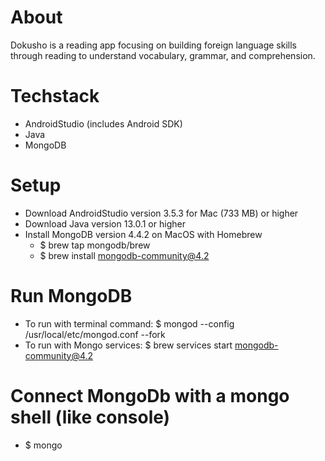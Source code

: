 # About
Dokusho is a reading app focusing on building foreign language skills through reading to understand vocabulary, grammar, and comprehension. 

# Techstack
- AndroidStudio (includes Android SDK)
- Java 
- MongoDB

# Setup
- Download AndroidStudio version 3.5.3 for Mac (733 MB) or higher
- Download Java version 13.0.1 or higher
- Install MongoDB version 4.4.2 on MacOS with Homebrew
  - $ brew tap mongodb/brew
  - $ brew install mongodb-community@4.2

# Run MongoDB
- To run with terminal command: $ mongod --config /usr/local/etc/mongod.conf --fork
- To run with Mongo services: $ brew services start mongodb-community@4.2

# Connect MongoDb with a mongo shell (like console)
- $ mongo